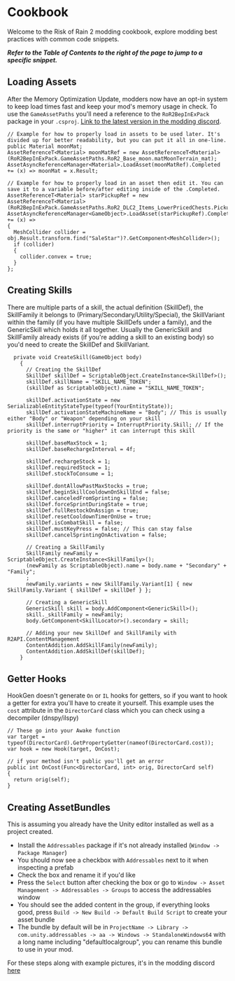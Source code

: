 # Cookbook

Welcome to the Risk of Rain 2 modding cookbook, explore modding best practices with common code snippets. 

***Refer to the Table of Contents to the right of the page to jump to a specific snippet.***

## Loading Assets
After the Memory Optimization Update, modders now have an opt-in system to keep load times fast and keep your mod's memory usage in check. To use the `GameAssetPaths` you'll need a reference to the `RoR2BepInExPack` package in your `.csproj`. [Link to the latest version in the modding discord](https://discord.com/channels/562704639141740588/562704639569428506/1303101282894090240).
```
// Example for how to properly load in assets to be used later. It's divided up for better readability, but you can put it all in one-line.
public Material moonMat;
AssetReferenceT<Material> moonMatRef = new AssetReferenceT<Material>(RoR2BepInExPack.GameAssetPaths.RoR2_Base_moon.matMoonTerrain_mat);
AssetAsyncReferenceManager<Material>.LoadAsset(moonMatRef).Completed += (x) => moonMat = x.Result;
```

```
// Example for how to properly load in an asset then edit it. You can save it to a variable before/after editing inside of the .Completed.
AssetReferenceT<Material> starPickupRef = new AssetReferenceT<Material>(RoR2BepInExPack.GameAssetPaths.RoR2_DLC2_Items_LowerPricedChests.PickupSaleStar_prefab);
AssetAsyncReferenceManager<GameObject>.LoadAsset(starPickupRef).Completed += (x) =>
{
  MeshCollider collider = obj.Result.transform.find("SaleStar")?.GetComponent<MeshCollider>();
  if (collider)
  {
    collider.convex = true;
  }
};
```

## Creating Skills
There are multiple parts of a skill, the actual definition (SkillDef), the SkillFamily it belongs to (Primary/Secondary/Utility/Special), the SkillVariant within the family (if you have multiple SkillDefs under a family), and the GenericSkill which holds it all together. Usually the GenericSkill and SkillFamily already exists (if you're adding a skill to an existing body) so you'd need to create the SkillDef and SkillVariant.
```
  private void CreateSkill(GameObject body)
    {
      // Creating the SkillDef
      SkillDef skillDef = ScriptableObject.CreateInstance<SkillDef>();
      skillDef.skillName = "SKILL_NAME_TOKEN";
      (skillDef as ScriptableObject).name = "SKILL_NAME_TOKEN";

      skillDef.activationState = new SerializableEntityStateType(typeof(YourEntityState));
      skillDef.activationStateMachineName = "Body"; // This is usually either "Body" or "Weapon" depending on your skill
      skillDef.interruptPriority = InterruptPriority.Skill; // If the priority is the same or "higher" it can interrupt this skill

      skillDef.baseMaxStock = 1;
      skillDef.baseRechargeInterval = 4f;

      skillDef.rechargeStock = 1;
      skillDef.requiredStock = 1;
      skillDef.stockToConsume = 1;

      skillDef.dontAllowPastMaxStocks = true;
      skillDef.beginSkillCooldownOnSkillEnd = false;
      skillDef.canceledFromSprinting = false;
      skillDef.forceSprintDuringState = true;
      skillDef.fullRestockOnAssign = true;
      skillDef.resetCooldownTimerOnUse = true;
      skillDef.isCombatSkill = false;
      skillDef.mustKeyPress = false; // This can stay false
      skillDef.cancelSprintingOnActivation = false;
      
      // Creating a SkillFamily
      SkillFamily newFamily = ScriptableObject.CreateInstance<SkillFamily>();
      (newFamily as ScriptableObject).name = body.name + "Secondary" + "Family";
      ;
      newFamily.variants = new SkillFamily.Variant[1] { new SkillFamily.Variant { skillDef = skillDef } };

      // Creating a GenericSkill
      GenericSkill skill = body.AddComponent<GenericSkill>();
      skill._skillFamily = newFamily;
      body.GetComponent<SkillLocator>().secondary = skill;

      // Adding your new SkillDef and SkillFamily with R2API.ContentManagement
      ContentAddition.AddSkillFamily(newFamily);
      ContentAddition.AddSkillDef(skillDef);
    }
```
## Getter Hooks
HookGen doesn't generate `On` or `IL` hooks for getters, so if you want to hook a getter for extra you'll have to create it yourself. This example uses the `cost` attribute in the `DirectorCard` class which you can check using a decompiler (dnspy/ilspy)
```
// These go into your Awake function
var target = typeof(DirectorCard).GetPropertyGetter(nameof(DirectorCard.cost));
var hook = new Hook(target, OnCost);

// if your method isn't public you'll get an error
public int OnCost(Func<DirectorCard, int> orig, DirectorCard self)
{
  return orig(self);
}
```
## Creating AssetBundles
This is assuming you already have the Unity editor installed as well as a project created.
- Install the `Addressables` package if it's not already installed (`Window -> Package Manager`)
- You should now see a checkbox with `Addressables` next to it when inspecting a prefab
- Check the box and rename it if you'd like
- Press the `Select` button after checking the box or go to `Window -> Asset Management -> Addressables -> Groups` to access the addressables window
- You should see the added content in the group, if everything looks good, press `Build -> New Build -> Default Build Script` to create your asset bundle
- The bundle by default will be in `ProjectName -> Library -> com.unity.addressables -> aa -> Windows -> StandaloneWindows64` with a long name including "defaultlocalgroup", you can rename this bundle to use in your mod.

For these steps along with example pictures, it's in the modding discord [here](https://discord.com/channels/562704639141740588/562704639569428506/1409744488762703983)